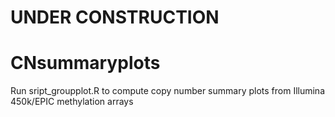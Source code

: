 UNDER CONSTRUCTION
================
# CNsummaryplots
Run sript_groupplot.R to compute copy number summary plots from Illumina 450k/EPIC methylation arrays


